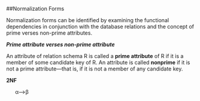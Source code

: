 ##Normalization Forms  
  
Normalization forms can be identified by examining the functional dependencies in conjunction with the database relations and the concept of prime verses non-prime attributes.   
   
__*Prime attribute verses non-prime attribute*__  

An attribute of relation schema R is called a __prime attribute__ of R if it is a member of some candidate key of R. An attribute 
is called __nonprime__ if it is not a prime attribute—that is, if it is not a member of any candidate key.  
  
__2NF__  

&nbsp;&nbsp;&nbsp;&nbsp;&nbsp;&nbsp;&alpha;-->&beta;
